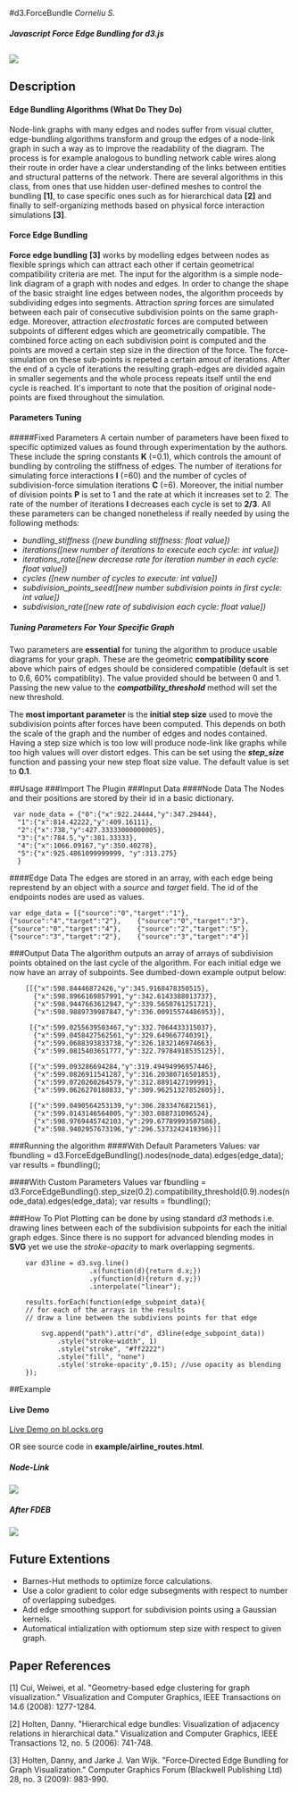#d3.ForceBundle 
*Corneliu S.*
##### Javascript Force Edge Bundling for d3.js
![](readme_img/comp.png) 
---
## Description
#### Edge Bundling Algorithms (What Do They Do)
Node-link graphs with many edges and nodes suffer from visual clutter, edge-bundling algorithms transform and group the edges of a node-link graph in such a way as to improve the readability of the diagram. The process is for example analogous to bundling network cable wires along their route in order have a clear understanding of the links between entities and structural patterns of the network. There are several algorithms in this class, from ones that use hidden user-defined meshes to control the bundling **[1]**, to case specific ones such as for hierarchical data **[2]** and finally to self-organizing methods based on physical force interaction simulations **[3]**.
#### Force Edge Bundling
**Force edge bundling** **[3]** works by modelling edges between nodes as flexible springs which can attract each other if certain geometrical compatibility criteria are met. 
The input for the algorithm is a simple node-link diagram of a graph with nodes and edges. In order to change the shape of the basic straight line edges between nodes, the algorithm proceeds by subdividing edges into segments. Attraction *spring* forces are simulated between each pair of consecutive subdivision points on the same graph-edge. Moreover, attraction *electrostatic* forces are computed between subpoints of different edges which are geometrically compatible. The combined force acting on each subdivision point is computed and the points are moved a certain step size in the direction of the force. The force-simulation on these sub-points is repeted a certain amout of iterations. After the end of a cycle of iterations the resulting graph-edges are divided again in smaller segements and the whole process repeats itself until the end cycle is reached. It's important to note that the position of original node-points are fixed throughout the simulation.
#### Parameters Tuning
#####Fixed Parameters 
A certain number of parameters have been fixed to specific optimized values as found through experimentation by the authors. These include the spring constants **K** (=0.1), which controls the amount of bundling by controling the stiffness of edges. The number of iterations for simulating force interactions **I** (=60) and the number of cycles of subdivision-force simulation iterations **C** (=6). Moreover, the initial number of division points **P** is set to 1 and the rate at which it increases set to 2. The rate of the number of iterations **I** decreases each cycle is set to **2/3**.
All these parameters can be changed nonetheless if really needed by using the following methods:

- *bundling_stiffness ([new bundling stiffness: float value])*
- *iterations([new number of iterations to execute each cycle: int value])*
- *iterations_rate([new decrease rate for iteration number in each cycle: float value])*
- *cycles ([new number of cycles to execute: int value])*
- *subdivision_points_seed([new number subdivision points in first cycle: int value])*
- *subdivision_rate([new rate of subdivision each cycle: float value])*

##### Tuning Parameters For Your Specific Graph

Two parameters are **essential** for tuning the algorithm to produce usable diagrams for your graph. These are the geometric **compatibility score** above which pairs of edges should be considered compatible (default is set to 0.6, 60% compatiblity). The value provided should be between 0 and 1. Passing the new value to the  ***compatbility_threshold*** method will set the new threshold.

The **most important parameter** is the **initial step size** used to move the subdivision points after forces have been computed. This depends on both the scale of the graph and the number of edges and nodes contained. Having a step size which is too low will produce node-link like graphs while too high values will over distort edges. This can be set using the ***step_size*** function and passing your new step float size value. The default value is set to **0.1**.


##Usage
###Import The Plugin 
	<script type="text/javascript" src="d3-ForceEdgeBundling.js"></script>
###Input Data
####Node Data
The Nodes and their positions are stored by their id in a basic dictionary.

	 var node_data = {"0":{"x":922.24444,"y":347.29444},
	  "1":{"x":814.42222,"y":409.16111},
	  "2":{"x":738,"y":427.33333000000005},
	  "3":{"x":784.5,"y":381.33333},
	  "4":{"x":1066.09167,"y":350.40278},
	  "5":{"x":925.4861099999999, "y":313.275}
	  }
####Edge Data
The edges are stored in an array, with each edge being represtend by an object with a *source* and *target* field. The id of the endpoints nodes are used as values. 

	var edge_data = [{"source":"0","target":"1"},{"source":"4","target":"2"},	 {"source":"0","target":"3"},{"source":"0","target":"4"},	 {"source":"2","target":"5"},{"source":"3","target":"2"},	 {"source":"3","target":"4"}]
	
###Output Data
The algorithm outputs an array of arrays of subdivision points obtained on the last cycle of the algorithm. For each initial edge we now have an array of subpoints. See dumbed-down example output below:

		[[{"x":598.84446872426,"y":345.9168478350515},
		  {"x":598.8966169857991,"y":342.6143388013737},
		  {"x":598.9447663612947,"y":339.5650761251721},
		  {"x":598.9889739987847,"y":336.00915574486953}],
		  
		 [{"x":599.0255639503467,"y":332.7064433315037},
		  {"x":599.0458427562561,"y":329.649667740391},
		  {"x":599.0688393833738,"y":326.1832146974663},
		  {"x":599.0815403651777,"y":322.79784918535125}],
		  
		 [{"x":599.093286694284,"y":319.49494996957446},
		  {"x":599.0826911541287,"y":316.20380716501853},
		  {"x":599.0720260264579,"y":312.8891427199991},
		  {"x":599.0626270188833,"y":309.96251327852605}],
		  
		 [{"x":599.0490564253139,"y":306.2833476821561},
		  {"x":599.0143146564005,"y":303.088731096524},
		  {"x":598.9769445742103,"y":299.67789993507586},
		  {"x":598.9402957673196,"y":296.5373242419396}]]
###Running the algorithm
####With Default Parameters Values:
	var fbundling = d3.ForceEdgeBundling().nodes(node_data).edges(edge_data);
	var results   = fbundling();	
	
####With Custom Parameters Values
	var fbundling = d3.ForceEdgeBundling().step_size(0.2).compatibility_threshold(0.9).nodes(node_data).edges(edge_data);
	var results   = fbundling();	  
	
###How To Plot
Plotting can be done by using standard *d3* methods i.e. drawing lines between each of the subdivision subpoints for each the initial graph edges. Since there is no support for advanced blending modes in **SVG** yet we use the *stroke-opacity* to mark overlapping segments.

		var d3line = d3.svg.line()
                        .x(function(d){return d.x;})
                        .y(function(d){return d.y;})
                        .interpolate("linear");
                        
        results.forEach(function(edge_subpoint_data){	
        // for each of the arrays in the results 
        // draw a line between the subdivions points for that edge
        
        	svg.append("path").attr("d", d3line(edge_subpoint_data))
            	.style("stroke-width", 1)
            	.style("stroke", "#ff2222")
            	.style("fill", "none")
            	.style('stroke-opacity',0.15); //use opacity as blending
        });
        
##Example
#### Live Demo
[Live Demo on bl.ocks.org](http://bl.ocks.org/upphiminn/6515478)


OR see source code in **example/airline_routes.html**.
##### Node-Link
![](readme_img/airline_node_link_graph.png) 
##### After FDEB 
![](readme_img/airline_graph.png) 


## Future Extentions

- Barnes-Hut methods to optimize force calculations. 
- Use a color gradient to color edge subsegments with respect to number of overlapping subedges.
- Add edge smoothing support for subdivision points using a Gaussian kernels. 
- Automatical intialization with optiomum step size with respect to given graph.

## Paper References


[1] Cui, Weiwei, et al. "Geometry-based edge clustering for graph visualization." Visualization and Computer Graphics, IEEE Transactions on 14.6 (2008): 1277-1284.

[2] Holten, Danny. "Hierarchical edge bundles: Visualization of adjacency relations in hierarchical data." Visualization and Computer Graphics, IEEE Transactions 12, no. 5 (2006): 741-748.

[3] Holten, Danny, and Jarke J. Van Wijk. "Force‐Directed Edge Bundling for Graph Visualization." Computer Graphics Forum (Blackwell Publishing Ltd) 28, no. 3 (2009): 983-990.

